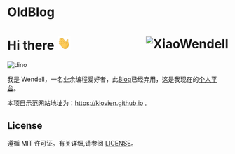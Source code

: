 # OldBlog

# Hi there <img src="https://raw.githubusercontent.com/XiaoWendell/XiaoWendell/master/images/wave.gif" width="30px" height="30px" /> <img align="right" src="https://profile-counter.glitch.me/XiaoWendell/count.svg" alt="XiaoWendell" />

![dino](https://raw.githubusercontent.com/XiaoWendell/ProjectAssets/master/images/GIF/dino.gif 'dino')

我是 Wendell，一名业余编程爱好者，此[Blog](https://XiaoWendell.github.io/OldBlog/)已经弃用，这是我现在的[个人平台](https://XiaoWendell.github.io/)。

本项目示范网站地址为：https://klovien.github.io 。

## License

遵循 MIT 许可证。有关详细,请参阅 [LICENSE](https://github.com/XiaoWendell/OldBlog/blob/master/LICENSE)。
